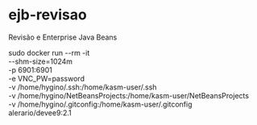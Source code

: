 # ejb-revisao
Revisão e Enterprise Java Beans

sudo docker run --rm -it \
  --shm-size=1024m \
  -p 6901:6901 \
  -e VNC_PW=password \
  -v /home/hygino/.ssh:/home/kasm-user/.ssh \
  -v /home/hygino/NetBeansProjects:/home/kasm-user/NetBeansProjects \
  -v /home/hygino/.gitconfig:/home/kasm-user/.gitconfig \
  alerario/devee9:2.1

